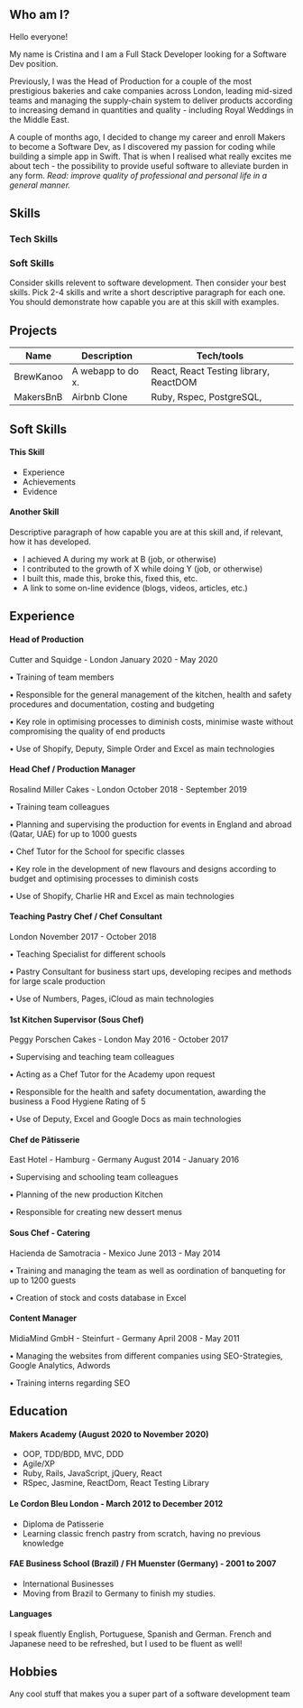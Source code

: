 ## Who am I?

Hello everyone! 

My name is Cristina and I am a Full Stack Developer looking for a Software Dev position. 

Previously, I was the Head of Production for a couple of the most prestigious bakeries and cake companies across London, leading mid-sized teams and managing the supply-chain system to deliver products according to increasing demand in quantities and quality - including Royal Weddings in the Middle East.

A couple of months ago, I decided to change my career and enroll Makers to become a Software Dev, as I discovered my passion for coding while building a simple app in Swift. That is when I realised what really excites me about tech - the possibility to provide useful software to alleviate burden in any form. _Read: improve quality of professional and personal life in a general manner._

## Skills

### Tech Skills



### Soft Skills

Consider skills relevent to software development. Then consider your best skills. Pick 2-4 skills and write a short descriptive paragraph for each one. You should demonstrate how capable you are at this skill with examples.

## Projects

| Name                         | Description       | Tech/tools        |
| ---------------------------- | ----------------- | ----------------- |
| BrewKanoo          | A webapp to do x. | React, React Testing library, ReactDOM |
| MakersBnB                | Airbnb Clone      | Ruby, Rspec, PostgreSQL,               |


## Soft Skills

#### This Skill

- Experience
- Achievements
- Evidence

#### Another Skill

Descriptive paragraph of how capable you are at this skill and, if relevant, how it has developed.

- I achieved A during my work at B (job, or otherwise)
- I contributed to the growth of X while doing Y (job, or otherwise)
- I built this, made this, broke this, fixed this, etc.
- A link to some on-line evidence (blogs, videos, articles, etc.)

## Experience

#### Head of Production
Cutter and Squidge - London
January 2020 - May 2020 

• Training of team members

• Responsible for the general management of the kitchen, health and safety procedures and documentation, costing and budgeting

• Key role in optimising processes to diminish costs, minimise waste without compromising the quality of end products

• Use of Shopify, Deputy, Simple Order and Excel as main technologies

#### Head Chef / Production Manager
Rosalind Miller Cakes - London
October 2018 - September 2019 

• Training team colleagues

• Planning and supervising the production for events in England and abroad (Qatar, UAE) for up to 1000 guests

• Chef Tutor for the School for specific classes

• Key role in the development of new flavours and designs according to budget and optimising processes to diminish costs

• Use of Shopify, Charlie HR and Excel as main technologies

#### Teaching Pastry Chef / Chef Consultant
London
November 2017 - October 2018 

• Teaching Specialist for different schools

• Pastry Consultant for business start ups, developing recipes and methods for large scale production

• Use of Numbers, Pages, iCloud as main technologies

#### 1st Kitchen Supervisor (Sous Chef)
Peggy Porschen Cakes - London
May 2016 - October 2017  

• Supervising and teaching team colleagues 

• Acting as a Chef Tutor for the Academy upon request

• Responsible for the health and safety documentation, awarding the business a Food Hygiene Rating of 5

• Use of Deputy, Excel and Google Docs as main technologies


#### Chef de Pâtisserie
East Hotel - Hamburg - Germany
August 2014 - January 2016  

• Supervising and schooling team colleagues

• Planning of the new production Kitchen

• Responsible for creating new dessert menus

#### Sous Chef - Catering
Hacienda de Samotracia - Mexico
June 2013 - May 2014 

• Training and managing the team as well as oordination of banqueting for up to 1200 guests

• Creation of stock and costs database in Excel

#### Content Manager
MidiaMind GmbH - Steinfurt - Germany
April 2008 - May 2011 

• Managing the websites from different companies using SEO-Strategies, Google Analytics, Adwords

• Training interns regarding SEO


## Education

#### Makers Academy (August 2020 to November 2020)

- OOP, TDD/BDD, MVC, DDD
- Agile/XP
- Ruby, Rails, JavaScript, jQuery, React
- RSpec, Jasmine, ReactDom, React Testing Library

#### Le Cordon Bleu London - March 2012 to December 2012

- Diploma de Patisserie
- Learning classic french pastry from scratch, having no previous knowledge

#### FAE Business School (Brazil) / FH Muenster (Germany) - 2001 to 2007

- International Businesses
- Moving from Brazil to Germany to finish my studies. 

#### Languages

I speak fluently English, Portuguese, Spanish and German. French and Japanese need to be refreshed, but I used to be fluent as well!

## Hobbies

Any cool stuff that makes you a super part of a software development team
